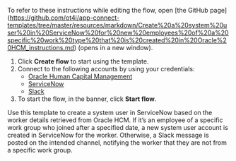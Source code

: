 To refer to these instructions while editing the flow, open [the GitHub page]
(https://github.com/ot4i/app-connect-templates/tree/master/resources/markdown/Create%20a%20system%20user%20in%20ServiceNow%20for%20new%20employees%20of%20a%20specific%20work%20type%20that%20is%20created%20in%20Oracle%20HCM_instructions.md) (opens in a new window).

1. Click **Create flow** to start using the template.
2. Connect to the following accounts by using your credentials:
   - [Oracle Human Capital Management](https://www.ibm.com/docs/en/app-connect/saas?topic=apps-oracle-human-capital-management) 
   - [ServiceNow](https://www.ibm.com/docs/en/app-connect/saas?topic=apps-servicenow)
   - [Slack](https://www.ibm.com/docs/en/app-connect/saas?topic=apps-slack)
3. To start the flow, in the banner, click **Start flow**.

Use this template to create a system user in ServiceNow based on the worker details retrieved from Oracle HCM. If it’s an employee of a specific work group who joined after a specified date, a new system user account is created in ServiceNow for the worker. Otherwise, a Slack message is posted on the intended channel, notifying the worker that they are not from a specific work group.





